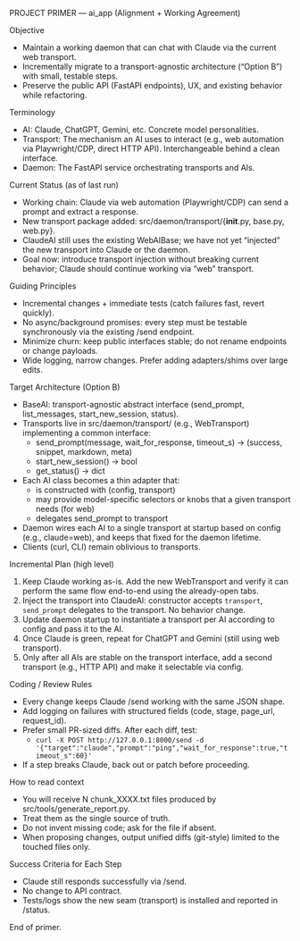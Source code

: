 PROJECT PRIMER — ai_app (Alignment + Working Agreement)

Objective
- Maintain a working daemon that can chat with Claude via the current web transport.
- Incrementally migrate to a transport-agnostic architecture (“Option B”) with small, testable steps.
- Preserve the public API (FastAPI endpoints), UX, and existing behavior while refactoring.

Terminology
- AI: Claude, ChatGPT, Gemini, etc. Concrete model personalities.
- Transport: The mechanism an AI uses to interact (e.g., web automation via Playwright/CDP, direct HTTP API). Interchangeable behind a clean interface.
- Daemon: The FastAPI service orchestrating transports and AIs.

Current Status (as of last run)
- Working chain: Claude via web automation (Playwright/CDP) can send a prompt and extract a response.
- New transport package added: src/daemon/transport/{__init__.py, base.py, web.py}.
- ClaudeAI still uses the existing WebAIBase; we have not yet “injected” the new transport into Claude or the daemon.
- Goal now: introduce transport injection without breaking current behavior; Claude should continue working via “web” transport.

Guiding Principles
- Incremental changes + immediate tests (catch failures fast, revert quickly).
- No async/background promises: every step must be testable synchronously via the existing /send endpoint.
- Minimize churn: keep public interfaces stable; do not rename endpoints or change payloads.
- Wide logging, narrow changes. Prefer adding adapters/shims over large edits.

Target Architecture (Option B)
- BaseAI: transport-agnostic abstract interface (send_prompt, list_messages, start_new_session, status).
- Transports live in src/daemon/transport/ (e.g., WebTransport) implementing a common interface:
    - send_prompt(message, wait_for_response, timeout_s) -> (success, snippet, markdown, meta)
    - start_new_session() -> bool
    - get_status() -> dict
- Each AI class becomes a thin adapter that:
    - is constructed with (config, transport)
    - may provide model-specific selectors or knobs that a given transport needs (for web)
    - delegates send_prompt to transport
- Daemon wires each AI to a single transport at startup based on config (e.g., claude=web), and keeps that fixed for the daemon lifetime.
- Clients (curl, CLI) remain oblivious to transports.

Incremental Plan (high level)
1) Keep Claude working as-is. Add the new WebTransport and verify it can perform the same flow end-to-end using the already-open tabs.
2) Inject the transport into ClaudeAI: constructor accepts `transport`, `send_prompt` delegates to the transport. No behavior change.
3) Update daemon startup to instantiate a transport per AI according to config and pass it to the AI.
4) Once Claude is green, repeat for ChatGPT and Gemini (still using web transport).
5) Only after all AIs are stable on the transport interface, add a second transport (e.g., HTTP API) and make it selectable via config.

Coding / Review Rules
- Every change keeps Claude /send working with the same JSON shape.
- Add logging on failures with structured fields (code, stage, page_url, request_id).
- Prefer small PR-sized diffs. After each diff, test:
    - `curl -X POST http://127.0.0.1:8000/send -d '{"target":"claude","prompt":"ping","wait_for_response":true,"timeout_s":60}'`
- If a step breaks Claude, back out or patch before proceeding.

How to read context
- You will receive N chunk_XXXX.txt files produced by src/tools/generate_report.py.
- Treat them as the single source of truth.
- Do not invent missing code; ask for the file if absent.
- When proposing changes, output unified diffs (git-style) limited to the touched files only.

Success Criteria for Each Step
- Claude still responds successfully via /send.
- No change to API contract.
- Tests/logs show the new seam (transport) is installed and reported in /status.

End of primer.

